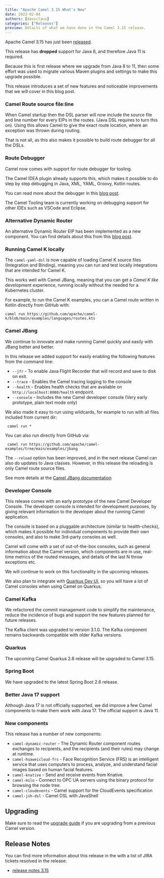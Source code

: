 ```yaml
---
title: "Apache Camel 3.15 What's New"
date: 2022-02-04
authors: [davsclaus]
categories: ["Releases"]
preview: Details of what we have done in the Camel 3.15 release.
---
```


Apache Camel 3.15 has just been [released](/blog/2022/02/RELEASE-3.15.0/).

This release has **dropped** support for Java 8, and therefore Java 11 is required.

Because this is first release where we upgrade from Java 8 to 11, then some effort was used
to migrate various Maven plugins and settings to make this upgrade possible.

This release introduces a set of new features and noticeable improvements that we will cover in this blog post.

### Camel Route source file:line 

When Camel startup then the DSL parser will now include the source file and line number
for every EIPs in the routes. (Java DSL requires to turn this on). Using this allows Camel
to give the exact route location, where an exception was thrown during routing.

That is not all, as this also makes it possible to build route debugger for all the DSLs.

### Route Debugger

Camel now comes with support for route debugger for tooling.

The Camel IDEA plugin already supports this, which makes it possible
to do step by step debugging in Java, XML, YAML, Groovy, Kotlin routes.

You can read more about the debugger in this [blog post](/blog/2021/12/camelDebuggerForIntelliJ/).

The Camel Tooling team is currently working on debugging support for other IDEs such as VSCode and Eclipse.

### Alternative Dynamic Router

An alternative Dynamic Router EIP has been implemented as a new component.
You can find details about this from this [blog post](/blog/2022/01/dynamic-router-eip-component/).

### Running Camel K locally

The `camel-yaml-dsl` is now capable of loading Camel K source files (Integration and Binding), meaning you
can run and test locally integrations that are intended for Camel K.

This works well with Camel JBang, meaning that you can get a _Camel K like_ development
experience, running locally without the needed for a Kubernetes cluster.

For example, to run the Camel K examples, you can a Camel route written in Kotlin directly from GitHub with:

    camel run https://github.com/apache/camel-k/blob/main/examples/languages/routes.kts

### Camel JBang

We continue to innovate and make running Camel quickly and easily with JBang better and better.

In this release we added support for easily enabling the following features from the command line:

- `--jfr` - To enable Java Flight Recorder that will record and save to disk on exit.
- `--trace` - Enables the Camel tracing logging to the console
- `--health` - Enables health checks that are available on `http://localhost:8080/health` endpoint.
- `--console` - Includes the new Camel developer console (Very early prototype, plain text mode only)

We also made it easy to run using wildcards, for example to run with all files included from current dir:

     camel run *

You can also run directly from GitHub via:

     camel run https://github.com/apache/camel-examples/tree/main/examples/jbang

The `--reload` option has been improved, and in the next release Camel can also do updates to Java classes.
However, in this release the reloading is only Camel route source files.

See more details at the [Camel JBang documentation](/manual/camel-jbang.html)

### Developer Console

This release comes with an early prototype of the new Camel Developer Console.
The developer console is intended for development purposes, by giving relevant
information to the developer about the running Camel application.

The console is based on a pluggable architecture (similar to health-checks), which
makes it possible for individual components to provide their own consoles, and also
to make 3rd-party consoles as well.

Camel will come with a set of out-of-the-box consoles, such as general information
about the Camel version, which components are in use, real-time metrics of the routed
messages, and details of the last N throw exceptions etc.

We will continue to work on this functionality in the upcoming releases.

We also plan to integrate with [Quarkus Dev UI](https://quarkus.io/guides/dev-ui),
so you will have a lot of Camel consoles when using Camel on Quarkus.
### Camel Kafka

We refactored the commit management code to simplify the maintenance, reduce the incidence of bugs and support the new features planned for future releases. 

The Kafka client was upgraded to version 3.1.0. The Kafka component remains backwards compatible with older Kafka versions. 
### Quarkus

The upcoming Camel Quarkus 2.8 release will be upgraded to Camel 3.15. 

### Spring Boot

We have upgraded to the latest Spring Boot 2.6 release.

### Better Java 17 support

Although Java 17 is not officially supported, we did improve a few Camel components to make them work with Java 17.
The official support is Java 11.

### New components

This release has a number of new components:

- `camel-dynamic-router` - The Dynamic Router component routes exchanges to recipients, and the recipients (and their rules) may change at runtime.
- `camel-huaweicloud-frs` - Face Recognition Service (FRS) is an intelligent service that uses computers to process, analyze, and understand facial images based on human facial features.
- `camel-knative` - Send and receive events from Knative.
- `camel-milo` - Connect to OPC UA servers using the binary protocol for browsing the node tree.
- `camel-cloudevents` - Camel support for the CloudEvents specification
- `camel-jsh-dsl` - Camel DSL with JavaShell

## Upgrading

Make sure to read the [upgrade guide](/manual/camel-3x-upgrade-guide-3_15.html) if you are upgrading from a previous Camel version.

## Release Notes

You can find more information about this release in the with a list of JIRA tickets resolved in the release: 

- [release notes 3.15](/releases/release-3.15.0/)

